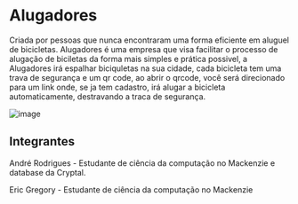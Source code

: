 # Alugadores
Criada por pessoas que nunca encontraram uma forma eficiente em aluguel de bicicletas. Alugadores é uma empresa que visa facilitar o processo de alugação de biciletas da forma mais simples e prática possivel, a Alugadores irá espalhar biciquletas na sua cidade, cada bicicleta tem uma trava de segurança e um qr code, ao abrir o qrcode, você será direcionado para um link onde, se ja tem cadastro, irá alugar a bicicleta automaticamente, destravando a traca de segurança. 

![image](https://i.ibb.co/tLKwMV3/Alugadores-Flowchart.png)

## Integrantes
André Rodrigues - Estudante de ciência da computação no Mackenzie e database da Cryptal.

Eric Gregory - Estudante de ciência da computação no Mackenzie
